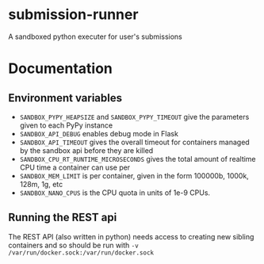 # submission-runner
A sandboxed python executer for user's submissions


# Documentation

## Environment variables
 - `SANDBOX_PYPY_HEAPSIZE` and `SANDBOX_PYPY_TIMEOUT` give the parameters given to each PyPy instance
 - `SANDBOX_API_DEBUG` enables debug mode in Flask
 - `SANDBOX_API_TIMEOUT` gives the overall timeout for containers managed by the sandbox api before they are killed
 - `SANDBOX_CPU_RT_RUNTIME_MICROSECONDS` gives the total amount of realtime CPU time a container can use per 
 - `SANDBOX_MEM_LIMIT` is per container, given in the form 100000b, 1000k, 128m, 1g, etc
 - `SANDBOX_NANO_CPUS` is the CPU quota in units of 1e-9 CPUs.

## Running the REST api
The REST API (also written in python) needs access to creating new sibling containers
and so should be run with `-v /var/run/docker.sock:/var/run/docker.sock`